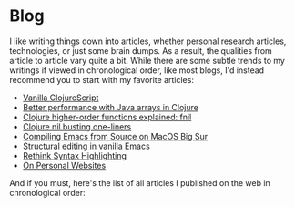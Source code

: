 # Blog

I like writing things down into articles, whether personal research articles,
technologies, or just some brain dumps.  As a result, the qualities from article
to article vary quite a bit.  While there are some subtle trends to my writings
if viewed in chronological order, like most blogs, I'd instead recommend you to
start with my favorite articles:

- [Vanilla ClojureScript][6]
- [Better performance with Java arrays in Clojure][1]
- [Clojure higher-order functions explained: fnil][2]
- [Clojure nil busting one-liners][3]
- [Compiling Emacs from Source on MacOS Big Sur](/blog/compiling-emacs-from-source)
- [Structural editing in vanilla Emacs](/blog/structural-editing-in-vanilla-emacs)
- [Rethink Syntax Highlighting][4]
- [On Personal Websites][5]

[1]: /blog/better-performance-with-java-arrays-in-clojure
[2]: /blog/clojure-higher-order-functions-explained-fnil
[3]: /blog/clojure-nil-busting
[4]: /blog/rethink-syntax-highlighting
[5]: /blog/on-personal-website
[6]: /blog/vanilla-cljs

And if you must, here's the list of all articles I published on the web in
chronological order:
